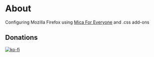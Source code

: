 # About
Configuring Mozilla Firefox using [Mica For Everyone](https://github.com/MicaForEveryone/MicaForEveryone#mica-for-everyone) and .css add-ons

## Donations

[![ko-fi](https://www.ko-fi.com/img/githubbutton_sm.svg)](https://ko-fi.com/lowlife)
